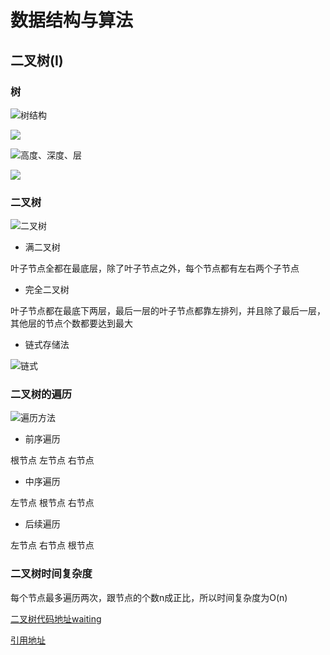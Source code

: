 # 数据结构与算法

## 二叉树(I)

### 树

![树结构](https://imgkr.cn-bj.ufileos.com/702d465e-64be-4d8b-99dd-0ae6d76be066.png)

![](https://imgkr.cn-bj.ufileos.com/caa0996e-2aff-48d4-ad61-5983a52937e3.png)

![高度、深度、层](https://imgkr.cn-bj.ufileos.com/383555f1-8fad-41e6-8703-d2f448d9c9fc.png)

![](https://imgkr.cn-bj.ufileos.com/eec57bff-6ed0-4d8f-b0e8-4ba94960c8c0.png)


### 二叉树

![二叉树](https://imgkr.cn-bj.ufileos.com/d76f75c8-0ef5-418e-8794-a829ec45e0e3.png)

- 满二叉树

叶子节点全都在最底层，除了叶子节点之外，每个节点都有左右两个子节点

- 完全二叉树

叶子节点都在最底下两层，最后一层的叶子节点都靠左排列，并且除了最后一层，其他层的节点个数都要达到最大

- 链式存储法

![链式](https://imgkr.cn-bj.ufileos.com/813abbc9-2d32-42bf-bf32-597ce5efa76a.png)

### 二叉树的遍历

![遍历方法](https://imgkr.cn-bj.ufileos.com/889e4b46-4de5-4793-b4bf-9df031c6eeaf.png)

- 前序遍历

根节点 左节点 右节点

- 中序遍历

左节点 根节点 右节点

- 后续遍历

左节点 右节点 根节点

### 二叉树时间复杂度

每个节点最多遍历两次，跟节点的个数n成正比，所以时间复杂度为O(n)

[二叉树代码地址waiting](https://github.com/LIUeng/alogrithm-ci/blob/master/%2313.js)

[引用地址](https://time.geekbang.org/column/article/67856)